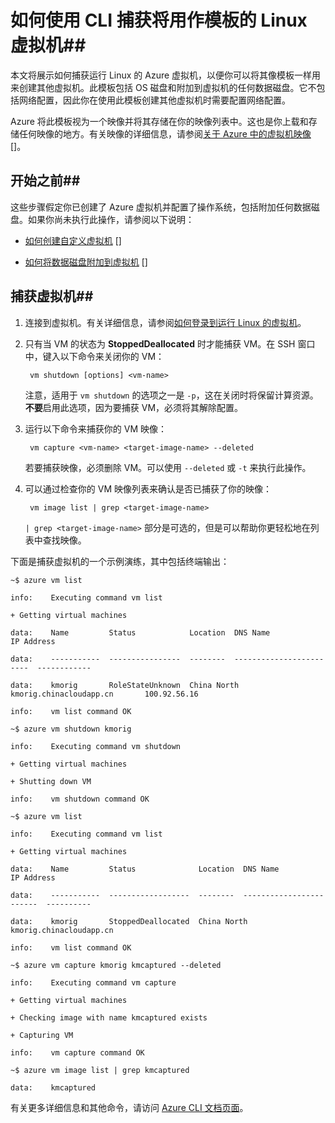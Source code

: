 <properties pageTitle="使用 CLI 捕获运行 Linux 的虚拟机的映像" description="了解如何捕获运行 Linux 的 Azure 虚拟机 (VM) 的映像。" services="virtual-machines" documentationCenter="" authors="karthmut" manager="madhana" editor="tysonn"/>
<tags ms.service="virtual-machines"
    ms.date="02/20/2015"
    wacn.date="04/15/2015"
    />


# 如何使用 CLI 捕获将用作模板的 Linux 虚拟机##



本文将展示如何捕获运行 Linux 的 Azure 虚拟机，以便你可以将其像模板一样用来创建其他虚拟机。此模板包括 OS 磁盘和附加到虚拟机的任何数据磁盘。它不包括网络配置，因此你在使用此模板创建其他虚拟机时需要配置网络配置。



Azure 将此模板视为一个映像并将其存储在你的映像列表中。这也是你上载和存储任何映像的地方。有关映像的详细信息，请参阅[关于 Azure 中的虚拟机映像] []。



## 开始之前##



这些步骤假定你已创建了 Azure 虚拟机并配置了操作系统，包括附加任何数据磁盘。如果你尚未执行此操作，请参阅以下说明：



- [如何创建自定义虚拟机] []

- [如何将数据磁盘附加到虚拟机] []



## 捕获虚拟机##



1. 连接到虚拟机。有关详细信息，请参阅[如何登录到运行 Linux 的虚拟机][]。



2. 只有当 VM 的状态为 **StoppedDeallocated** 时才能捕获 VM。在 SSH 窗口中，键入以下命令来关闭你的 VM：



        vm shutdown [options] <vm-name>



    注意，适用于  `vm shutdown` 的选项之一是 `-p`，这在关闭时将保留计算资源。**不要**启用此选项，因为要捕获 VM，必须将其解除配置。



3. 运行以下命令来捕获你的 VM 映像：



        vm capture <vm-name> <target-image-name> --deleted



    若要捕获映像，必须删除 VM。可以使用 `--deleted` 或 `-t` 来执行此操作。



4. 可以通过检查你的 VM 映像列表来确认是否已捕获了你的映像：



        vm image list | grep <target-image-name>



    `| grep <target-image-name>` 部分是可选的，但是可以帮助你更轻松地在列表中查找映像。



下面是捕获虚拟机的一个示例演练，其中包括终端输出：


    ~$ azure vm list

    info:    Executing command vm list

    + Getting virtual machines

    data:    Name         Status            Location  DNS Name                  IP Address

    data:    -----------  ----------------  --------  ------------------------  ------------

    data:    kmorig       RoleStateUnknown  China North   kmorig.chinacloudapp.cn       100.92.56.16

    info:    vm list command OK

    ~$ azure vm shutdown kmorig

    info:    Executing command vm shutdown

    + Getting virtual machines

    + Shutting down VM

    info:    vm shutdown command OK

    ~$ azure vm list

    info:    Executing command vm list

    + Getting virtual machines

    data:    Name         Status              Location  DNS Name                  IP Address

    data:    -----------  ------------------  --------  ------------------------  ----------

    data:    kmorig       StoppedDeallocated  China North   kmorig.chinacloudapp.cn

    info:    vm list command OK

    ~$ azure vm capture kmorig kmcaptured --deleted

    info:    Executing command vm capture

    + Getting virtual machines

    + Checking image with name kmcaptured exists

    + Capturing VM

    info:    vm capture command OK

    ~$ azure vm image list | grep kmcaptured

    data:    kmcaptured



有关更多详细信息和其他命令，请访问 [Azure CLI 文档页面][]。


[Azure CLI 文档页面]: /documentation/articles/virtual-machines-command-line-tools
[如何登录到运行 Linux 的虚拟机]: /documentation/articles/virtual-machines-linux-how-to-log-on
[关于 Azure 中的虚拟机映像]: http://msdn.microsoft.com/zh-cn/library/azure/dn790290.aspx

[如何创建自定义虚拟机]: /documentation/articles/virtual-machines-create-custom
[如何将数据磁盘附加到虚拟机]: /documentation/articles/storage-windows-attach-disk
<!--HONumber=50-->